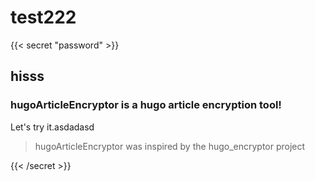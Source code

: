 # test222


{{< secret "password" >}}

## hisss

### hugoArticleEncryptor is a hugo article encryption tool!

Let's try it.asdadasd

> hugoArticleEncryptor was inspired by the hugo_encryptor project

{{< /secret >}}
